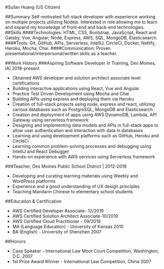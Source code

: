 #Sufan Huang (US Citizen)
 
##Summary
Self-motivated full-stack developer with experience working on multiple projects utilizing Nodejs.  Interested in role allowing me to learn and expand my knowledge of front-end and back-end technologies.
##Skills
####Technologies: 
HTML, CSS, Bootstrap, JavaScript, React and Gatsby, Vue, Angular; Node, Express, AWS, SQL, MongoDB, Elasticsearch.
####Tools: 
Git, GitHub, APIs, Serverless, IntelliJ, CircleCi, Docker, Netlify, Heroku, Mocha, Chai.
####Communication: 
Proven presentational/interpersonal/written skills as a teacher.

##Work History
###Aspiring Software Developer in Training, Des Moines, IA| 2018-present
* Obtained AWS developer and solution architect associate level certifications
* Building interactive applications using React, Vue and Angular
* Practice Test Driven Development using Mocha and Chai
* Building APIs using express and deploying them via Heroku
* Creation of full-stack projects using node, express and react, utilizing various databases such as PostgreSQL, MongoDB and Elasticsearch
* Creation and deployment of apps using AWS DynamoDB, Lambda, API Gateway using serverless framework
* Designing and implementing data models and APIs in full-stack apps to allow user authentication and interaction with data in databases
* Learning and using development platforms such as GitHub, Heroku and CircleCi
* Learning common problem-solving processes and debugging using IntelliJ and React Debugger
* Hands-on experience with AWS services using Serverless framework

###Teacher, Des Moines Public School District | 2012-2018
* Developing and curating learning materials using Weebly and WordPress platforms
* Experience and a good understanding of UX design principles
* Teaching Mandarin Chinese to elementary school students

##Education & Certification
* AWS Certified Developer Associate- 12/2019
* AWS Certified Solution Architect Associate-10/2019
* AWS Certified Cloud Practitioner - 09/2019
* MA (Language Education) - University of Kansas 2010
* BA (English) - University of Shenzhen 2007

##Honors
* Case Speaker - International Law Moot Court Competition, Washington, D.C. 2007
* 1st Prize Award Winner - International Law Competition, China 2007 

